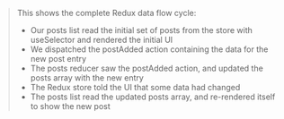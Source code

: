 >This shows the complete Redux data flow cycle:
>- Our posts list read the initial set of posts from the store with useSelector and rendered the initial UI
>- We dispatched the postAdded action containing the data for the new post entry
>- The posts reducer saw the postAdded action, and updated the posts array with the new entry
>- The Redux store told the UI that some data had changed
>- The posts list read the updated posts array, and re-rendered itself to show the new post